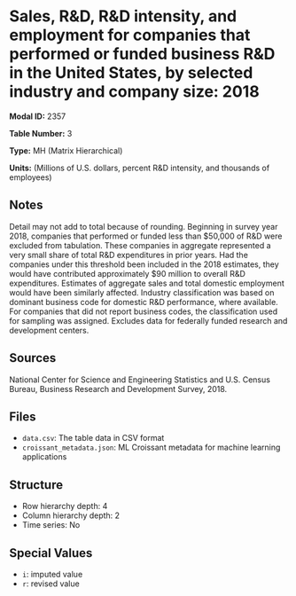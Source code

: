 # Sales, R&D, R&D intensity, and employment for companies that performed or funded business R&D in the United States, by selected industry and company size: 2018

**Modal ID:** 2357

**Table Number:** 3

**Type:** MH (Matrix Hierarchical)

**Units:** (Millions of U.S. dollars, percent R&D intensity, and thousands of employees)

## Notes

Detail may not add to total because of rounding. Beginning in survey year 2018, companies that performed or funded less than $50,000 of R&D were excluded from tabulation. These companies in aggregate represented a very small share of total R&D expenditures in prior years. Had the companies under this threshold been included in the 2018 estimates, they would have contributed approximately $90 million to overall R&D expenditures. Estimates of aggregate sales and total domestic employment would have been similarly affected. Industry classification was based on dominant business code for domestic R&D performance, where available. For companies that did not report business codes, the classification used for sampling was assigned. Excludes data for federally funded research and development centers.

## Sources

National Center for Science and Engineering Statistics and U.S. Census Bureau, Business Research and Development Survey, 2018.

## Files

- `data.csv`: The table data in CSV format
- `croissant_metadata.json`: ML Croissant metadata for machine learning applications

## Structure

- Row hierarchy depth: 4
- Column hierarchy depth: 2
- Time series: No

## Special Values

- `i`: imputed value
- `r`: revised value
